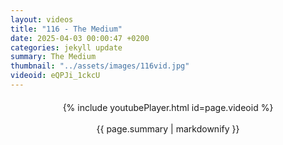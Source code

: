 ```yaml
---
layout: videos
title: "116 - The Medium"
date: 2025-04-03 00:00:47 +0200
categories: jekyll update
summary: The Medium
thumbnail: "../assets/images/116vid.jpg"
videoid: eQPJi_1ckcU
---
```


<div style="text-align: center; margin-top: 20px;">
  {% include youtubePlayer.html id=page.videoid %}
  <p style="margin-top: 15px; font-size: 1.2em; color: #333;">
    <p>{{ page.summary | markdownify }}</p>
  </p>
</div>
